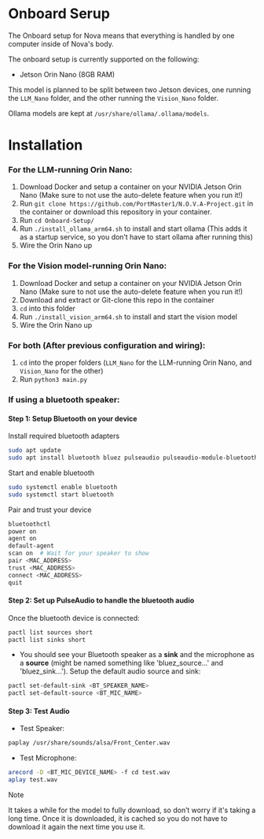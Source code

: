 # Onboard Serup
The Onboard setup for Nova means that everything is handled by one computer inside of Nova's body.

The onboard setup is currently supported on the following:
- Jetson Orin Nano (8GB RAM)

This model is planned to be split between two Jetson devices, one running the `LLM_Nano` folder, and the other running the `Vision_Nano` folder.

Ollama models are kept at `/usr/share/ollama/.ollama/models`.

# Installation

### For the LLM-running Orin Nano:
1. Download Docker and setup a container on your NVIDIA Jetson Orin Nano (Make sure to not use the auto-delete feature when you run it!)
2. Run `git clone https://github.com/PortMaster1/N.O.V.A-Project.git` in the container or download this repository in your container.
3. Run `cd Onboard-Setup/`
4. Run `./install_ollama_arm64.sh` to install and start ollama (This adds it as a startup service, so you don’t have to start ollama after running this)
5. Wire the Orin Nano up

### For the Vision model-running Orin Nano:
1. Download Docker and setup a container on your NVIDIA Jetson Orin Nano (Make sure to not use the auto-delete feature when you run it!)
2. Download and extract or Git-clone this repo in the container
3. `cd` into this folder
4. Run `./install_vision_arm64.sh` to install and start the vision model
5. Wire the Orin Nano up

### For both (After previous configuration and wiring):
1. `cd` into the proper folders (`LLM_Nano` for the LLM-running Orin Nano, and `Vision_Nano` for the other)
2. Run `python3 main.py`

### If using a bluetooth speaker:
#### Step 1: Setup Bluetooth on your device
Install required bluetooth adapters
```bash
sudo apt update
sudo apt install bluetooth bluez pulseaudio pulseaudio-module-bluetooth pavucontrol
```
Start and enable bluetooth
```bash
sudo systemctl enable bluetooth
sudo systemctl start bluetooth
```
Pair and trust your device
```bash
bluetoothctl
power on
agent on
default-agent
scan on  # Wait for your speaker to show
pair <MAC_ADDRESS>
trust <MAC_ADDRESS>
connect <MAC_ADDRESS>
quit
```
#### Step 2: Set up PulseAudio to handle the bluetooth audio
Once the bluetooth device is connected:
```bash
pactl list sources short
pactl list sinks short
```
- You should see your Bluetooth speaker as a **sink** and the microphone as a **source** (might be named something like 'bluez_source...' and 'bluez_sink...').
Setup the default audio source and sink:
```bash
pactl set-default-sink <BT_SPEAKER_NAME>
pactl set-default-source <BT_MIC_NAME>
```
#### Step 3: Test Audio
* Test Speaker:
```bash
paplay /usr/share/sounds/alsa/Front_Center.wav
```
* Test Microphone:
```bash
arecord -D <BT_MIC_DEVICE_NAME> -f cd test.wav
aplay test.wav
```

> [!NOTE]
> It takes a while for the model to fully download, so don’t worry if it's taking a long time.
> Once it is downloaded, it is cached so you do not have to download it again the next time you use it.